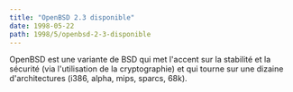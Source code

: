 ```yaml
---
title: "OpenBSD 2.3 disponible"
date: 1998-05-22
path: 1998/5/openbsd-2-3-disponible
---
```


<P>
OpenBSD est une variante de BSD qui met l'accent sur la stabilité et la
sécurité (via l'utilisation de la cryptographie) et qui tourne sur
une dizaine d'architectures (i386, alpha, mips, sparcs, 68k).
</P>


